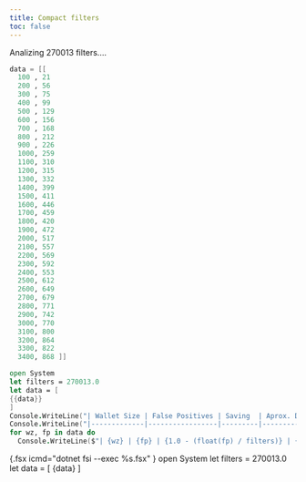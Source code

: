 ```yaml
---
title: Compact filters
toc: false
---
```



Analizing 270013 filters....

```meta
data = [[
  100 , 21  
  200 , 56 
  300 , 75 
  400 , 99 
  500 , 129 
  600 , 156 
  700 , 168 
  800 , 212 
  900 , 226 
  1000, 259 
  1100, 310 
  1200, 315 
  1300, 332 
  1400, 399 
  1500, 411 
  1600, 446 
  1700, 459 
  1800, 420 
  1900, 472 
  2000, 517 
  2100, 557 
  2200, 569 
  2300, 592 
  2400, 553 
  2500, 612 
  2600, 649 
  2700, 679 
  2800, 771 
  2900, 742 
  3000, 770 
  3100, 800 
  3200, 864 
  3300, 822 
  3400, 868 ]]
```

```{.fsx icmd="dotnet fsi --exec %s.fsx" }
open System
let filters = 270013.0
let data = [
{{data}}
]
Console.WriteLine("| Wallet Size | False Positives | Saving  | Aprox. Download |")
Console.WriteLine("|-------------|-----------------|---------|-----------------|")
for wz, fp in data do
  Console.WriteLine($"| {wz} | {fp} | {1.0 - (float(fp) / filters)} | {float(fp) * 1.7 / 1000.0} GB |")
```


{.fsx icmd="dotnet fsi --exec %s.fsx" }
open System
let filters = 270013.0
let data = [
{data}
]

